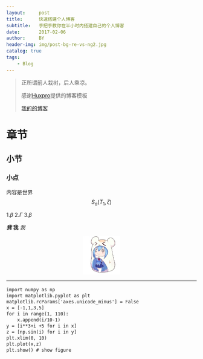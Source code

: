 ```yaml
---
layout:     post
title:      快速搭建个人博客
subtitle:   手把手教你在半小时内搭建自己的个人博客
date:       2017-02-06
author:     BY
header-img: img/post-bg-re-vs-ng2.jpg
catalog: true
tags:
    - Blog
---
```


> 正所谓前人栽树，后人乘凉。
> 
> 感谢[Huxpro](https://github.com/huxpro)提供的博客模板
>  
> [我的的博客](http://qiubaiying.top)

[\\]:>引言区

# 章节
## 小节
### 小点
内容是世界
$$S_a(T_1,\zeta)$$

1.$\beta$
2.$\Gamma$
3.$\beta$

***我***
**我**
*我*

<div style="text-align: center;">
    <img src="about-my-gentle.jpg" alt="图片描述" title="图片标题" style="width: 20%; height: auto;" />
</div>

---
```python{cmd=true matplotlib=true .line-numbers}
import numpy as np
import matplotlib.pyplot as plt
matplotlib.rcParams['axes.unicode_minus'] = False
x = [-1,1,3,5]
for i in range(1, 110):
    x.append(i/10-1)
y = [i**3+i +5 for i in x]
z = [np.sin(i) for i in y]
plt.xlim(0, 10)
plt.plot(x,z)
plt.show() # show figure
```







